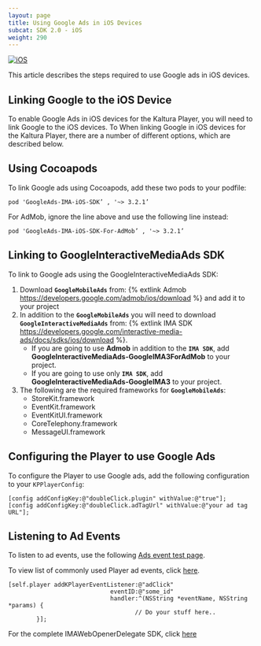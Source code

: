 ```yaml
---
layout: page
title: Using Google Ads in iOS Devices
subcat: SDK 2.0 - iOS
weight: 290
---
```


[![iOS](https://img.shields.io/badge/iOS-Supported-green.svg)](https://github.com/kaltura/player-sdk-native-ios) 

This article describes the steps required to use Google ads in iOS devices.

## Linking Google to the iOS Device  

To enable Google Ads in iOS devices for the Kaltura Player, you will need to link Google to the iOS devices. To 
When linking Google in iOS devices for the Kaltura Player, there are a number of different options, which are described below.

## Using Cocoapods  

To link Google ads using Cocoapods, add these two pods to your podfile:

```
pod 'GoogleAds-IMA-iOS-SDK’ , '~> 3.2.1’

```
For AdMob, ignore the line above and use the following line instead:

```
pod 'GoogleAds-IMA-iOS-SDK-For-AdMob’ , '~> 3.2.1’

```

## Linking to GoogleInteractiveMediaAds SDK  

To link to Google ads using the GoogleInteractiveMediaAds SDK:
 1. Download **`GoogleMobileAds`** from: {% extlink Admob https://developers.google.com/admob/ios/download %} and add it to your project
 2. In addition to the **`GoogleMobileAds`** you will need to download **`GoogleInteractiveMediaAds`** from: {% extlink IMA SDK https://developers.google.com/interactive-media-ads/docs/sdks/ios/download %}.
	- If you are going to use **Admob** in addition to the **`IMA SDK`**, add **GoogleInteractiveMediaAds-GoogleIMA3ForAdMob** to your project.
	- If you are going to use only **`IMA SDK`**, add **GoogleInteractiveMediaAds-GoogleIMA3** to your project.
 3. The following are the required frameworks for **`GoogleMobileAds`**:
	- StoreKit.framework
	- EventKit.framework
	- EventKitUI.framework
	- CoreTelephony.framework
	- MessageUI.framework


## Configuring the Player to use Google Ads  

To configure the Player to use Google ads, add the following configuration to your `KPPlayerConfig`:

```
[config addConfigKey:@"doubleClick.plugin" withValue:@"true"];
[config addConfigKey:@"doubleClick.adTagUrl" withValue:@"your ad tag URL"];
```

## Listening to Ad Events  

To listen to ad events, use the following [Ads event test page](http://player.kaltura.com/modules/DoubleClick/tests/DoubleClickAdEvents.qunit.html).

To view list of commonly used Player ad events, click [here](/api-docs/04_Web-Video-Player/Kaltura-Media-Player-API.html).

```
[self.player addKPlayerEventListener:@"adClick"
                             eventID:@"some_id"
                             handler:^(NSString *eventName, NSString *params) {
            						// Do your stuff here..
        }];
```
For the complete IMAWebOpenerDelegate SDK, click [here](https://developers.google.com/interactive-media-ads/docs/sdks/ios/v3/api/protocol_i_m_a_web_opener_delegate-p#instance-methods)


